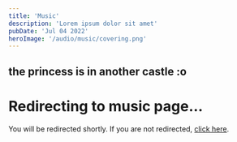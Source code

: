 ```yaml
---
title: 'Music'
description: 'Lorem ipsum dolor sit amet'
pubDate: 'Jul 04 2022'
heroImage: '/audio/music/covering.png'
---
```


## the princess is in another castle :o

<meta http-equiv="refresh" content="3; url=/music" />

# Redirecting to music page...

You will be redirected shortly. If you are not redirected, [click here](https://azzurraseabunny.github.io/music).
